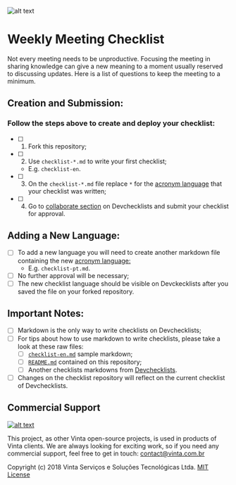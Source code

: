 ![alt text](https://s3-sa-east-1.amazonaws.com/www.vinta.com.br/images/dont_delete/devchecklist-logo.png "Devchecklists Logo")

# Weekly Meeting Checklist
Not every meeting needs to be unproductive. Focusing the meeting in sharing knowledge can give a new meaning to a moment usually reserved to discussing updates. Here is a list of questions to keep the meeting to a minimum.

## Creation and Submission:
### Follow the steps above to create and deploy your checklist:
  * [ ] 1. Fork this repository;
  * [ ] 2. Use `checklist-*.md` to write your first checklist;
    * E.g. `checklist-en`.
  * [ ] 3. On the `checklist-*.md` file replace `*` for the [acronym language](https://www.loc.gov/standards/iso639-2/php/code_list.php) that your checklist was written;
  * [ ] 4. Go to [collaborate section](https://devchecklists.com/collaborate) on Devchecklists and submit your checklist for approval.

## Adding a New Language:
  * [ ] To add a new language you will need to create another markdown file containing the new [acronym language:](http://sustainablesources.com/resources/country-abbreviations/)
    * E.g. `checklist-pt.md`.
  * [ ] No further approval will be necessary;
  * [ ] The new checklist language should be visible on Devckecklists after you saved the file on your forked repository.

## Important Notes:
  * [ ] Markdown is the only way to write checklists on Devchecklists;
  * [ ] For tips about how to use markdown to write checklists, please take a look at these raw files:
    * [ ] [`checklist-en.md`](https://raw.githubusercontent.com/vintasoftware/devchecklists-template/master/checklist-en.md) sample markdown;
    * [ ] [`README.md`](https://raw.githubusercontent.com/vintasoftware/devchecklists-template/master/README.md) contained on this repository;
    * [ ] Another checklists markdowns from [Devchecklists](https://devchecklists.com).
  * [ ] Changes on the checklist repository will reflect on the current checklist of Devchecklists.

## Commercial Support
[![alt text](https://avatars2.githubusercontent.com/u/5529080?s=200&v=4 "Vinta Logo")](https://vintasoftware.com)

This project, as other Vinta open-source projects, is used in products of Vinta clients. We are always looking for exciting work, so if you need any commercial support, feel free to get in touch: contact@vinta.com.br

Copyright (c) 2018 Vinta Serviços e Soluções Tecnológicas Ltda.
[MIT License](LICENSE.txt)
